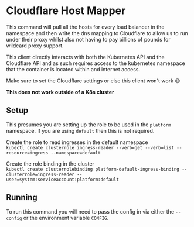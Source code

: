 # Cloudflare Host Mapper

This command will pull all the hosts for every load balancer in the namespace and then write the dns mapping to Cloudflare to allow us to run under their proxy whilst also not having to pay billions of pounds for wildcard proxy support.

This client directly interacts with both the Kubernetes API and the Cloudflare API and as such requires access to the kubernetes namespace that the container is located within and internet access.

Make sure to set the Cloudflare settings or else this client won't work 😉

**This does not work outside of a K8s cluster**

## Setup

This presumes you are setting up the role to be used in the `platform` namespace. If you are using `default` then this is not required.

Create the role to read ingresses in the default namespace\
`kubectl create clusterrole ingress-reader --verb=get --verb=list --resource=ingress --namespace=default`

Create the role binding in the cluster\
`kubectl create clusterrolebinding platform-default-ingress-binding --clusterrole=ingress-reader --user=system:serviceaccount:platform:default`

## Running

To run this command you will need to pass the config in via either the `--config` or the environment variable `CONFIG`.
